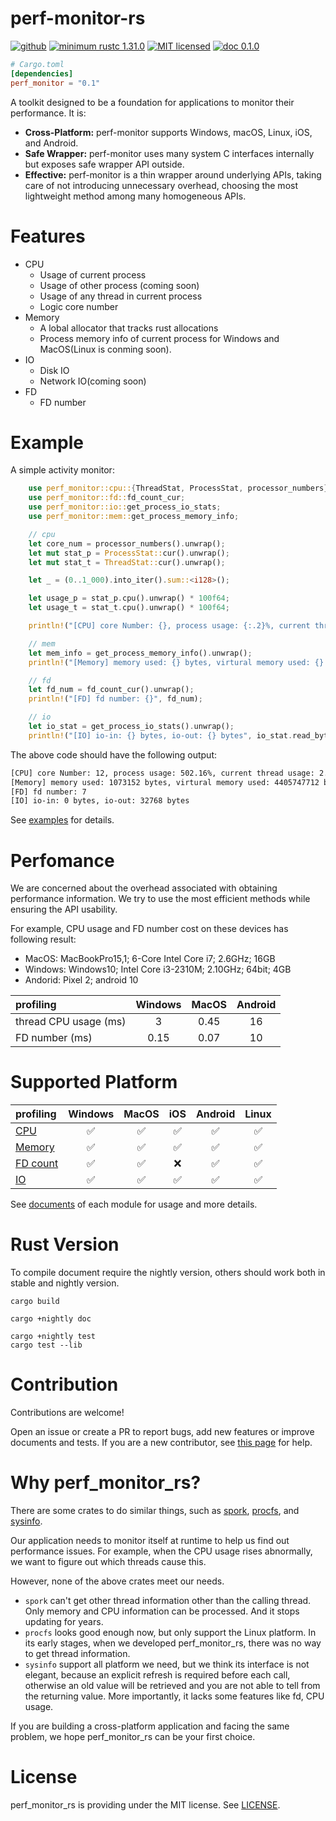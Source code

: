 # perf-monitor-rs

[![github](https://img.shields.io/badge/GitHub-perf_monitor_rs-9b88bb?logo=github)]()
[![minimum rustc 1.31.0](https://img.shields.io/badge/Minimum%20rustc-1.31.0-c18170?logo=rust)]()
[![MIT licensed](https://img.shields.io/badge/license-MIT-blue.svg)](./LICENSE)
[![doc 0.1.0](https://img.shields.io/badge/docs-0.1.0-c18170)](https://docs.rs/perf_monitor/)

```toml
# Cargo.toml
[dependencies]
perf_monitor = "0.1"
```

A toolkit designed to be a foundation for applications to monitor their performance. It is:
- **Cross-Platform:** perf-monitor supports Windows, macOS, Linux, iOS, and Android.
- **Safe Wrapper:** perf-monitor uses many system C interfaces internally but exposes safe wrapper API outside. 
- **Effective:** perf-monitor is a thin wrapper around underlying APIs, taking care of not introducing unnecessary overhead, choosing the most lightweight method among many homogeneous APIs.

# Features
- CPU
    - Usage of current process
    - Usage of other process (coming soon)
    - Usage of any thread in current process
    - Logic core number
- Memory
    - A lobal allocator that tracks rust allocations
    - Process memory info of current process for Windows and MacOS(Linux is conming soon).
- IO
    - Disk IO
    - Network IO(coming soon)
- FD
    - FD number

# Example
A simple activity monitor:

```rust
    use perf_monitor::cpu::{ThreadStat, ProcessStat, processor_numbers};
    use perf_monitor::fd::fd_count_cur;
    use perf_monitor::io::get_process_io_stats;
    use perf_monitor::mem::get_process_memory_info;

    // cpu
    let core_num = processor_numbers().unwrap();
    let mut stat_p = ProcessStat::cur().unwrap();
    let mut stat_t = ThreadStat::cur().unwrap();

    let _ = (0..1_000).into_iter().sum::<i128>();

    let usage_p = stat_p.cpu().unwrap() * 100f64;
    let usage_t = stat_t.cpu().unwrap() * 100f64;

    println!("[CPU] core Number: {}, process usage: {:.2}%, current thread usage: {:.2}%", core_num, usage_p, usage_t);

    // mem
    let mem_info = get_process_memory_info().unwrap();
    println!("[Memory] memory used: {} bytes, virtural memory used: {} bytes ", mem_info.resident_set_size, mem_info.virtual_memory_size);

    // fd
    let fd_num = fd_count_cur().unwrap();
    println!("[FD] fd number: {}", fd_num);

    // io
    let io_stat = get_process_io_stats().unwrap();   
    println!("[IO] io-in: {} bytes, io-out: {} bytes", io_stat.read_bytes, io_stat.write_bytes);
```

The above code should have the following output:
```txt
[CPU] core Number: 12, process usage: 502.16%, current thread usage: 2.91%
[Memory] memory used: 1073152 bytes, virtural memory used: 4405747712 bytes 
[FD] fd number: 7
[IO] io-in: 0 bytes, io-out: 32768 bytes
```

See [examples](./examples/activity_monitor.rs) for details. 

# Perfomance
We are concerned about the overhead associated with obtaining performance information. We try to use the most efficient methods while ensuring the API usability.

For example, CPU usage and FD number cost on these devices has following result:
- MacOS: MacBookPro15,1; 6-Core Intel Core i7; 2.6GHz; 16GB
- Windows: Windows10; Intel Core i3-2310M; 2.10GHz; 64bit; 4GB
- Andorid: Pixel 2; android 10

| profiling | Windows | MacOS | Android |
| :--- | :---: | :---: | :---: | 
| thread CPU usage (ms) | 3 | 0.45 | 16 |
| FD number (ms) | 0.15 | 0.07 | 10 |

# Supported Platform

| profiling | Windows | MacOS | iOS | Android | Linux |
| :--- | :---: | :---: | :---: | :---: | :---: |
| [CPU](https://docs.rs/perf_monitor/cpu/index.html) | ✅ | ✅ |✅ |✅ |✅ |
| [Memory](https://docs.rs/perf_monitor/mem/index.html) | ✅ |✅ |✅ |✅ |✅ |
| [FD count](https://docs.rs/perf_monitor/fd/index.html) | ✅ |✅ |❌ |✅ |✅ |
| [IO](https://docs.rs/perf_monitor/io/index.html) | ✅ |✅ |✅ |✅ |✅ 

See [documents](https://docs.rs/perf_monitor/) of each module for usage and more details.

# Rust Version

To compile document require the nightly version, others should work both in stable and nightly version.


```shell
cargo build

cargo +nightly doc 

cargo +nightly test
cargo test --lib
```

# Contribution

Contributions are welcome!

Open an issue or create a PR to report bugs, add new features or improve documents and tests.
If you are a new contributor, see [this page](https://github.com/firstcontributions/first-contributions) for help.


# Why perf_monitor_rs?

There are some crates to do similar things, such as [spork](https://github.com/azuqua/spork.rs), [procfs](https://github.com/eminence/procfs), and [sysinfo](https://github.com/GuillaumeGomez/sysinfo). 

Our application needs to monitor itself at runtime to help us find out performance issues. For example, when the CPU usage rises abnormally, we want to figure out which threads cause this. 

However, none of the above crates meet our needs. 

* `spork` can't get other thread information other than the calling thread. Only memory and CPU information can be processed. And it stops updating for years.
* `procfs` looks good enough now, but only support the Linux platform. In its early stages, when we developed perf_monitor_rs, there was no way to get thread information.
* `sysinfo` support all platform we need, but we think its interface is not elegant, because an explicit refresh is required before each call, otherwise an old value will be retrieved and you are not able to tell from the returning value. More importantly, it lacks some features like fd, CPU usage. 

If you are building a cross-platform application and facing the same problem, we hope perf_monitor_rs can be your first choice. 

# License
perf_monitor_rs is providing under the MIT license. See [LICENSE](./LICENSE).
